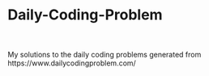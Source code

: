 # Daily-Coding-Problem
<br>
<br>
My solutions to the daily coding problems generated from https://www.dailycodingproblem.com/
